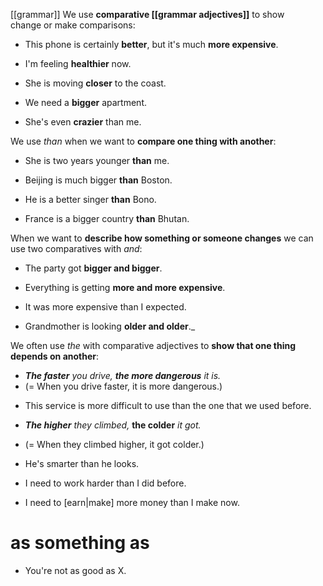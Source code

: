 [[grammar]]
We use **comparative [[grammar adjectives]]** to show change or make comparisons:
  

- This phone is certainly **better**, but it's much **more expensive**.

- I'm feeling **healthier** now.
- She is moving **closer** to the coast.

- We need a **bigger** apartment.
- She's even **crazier** than me.

We use _than_ when we want to **compare one thing with another**:

- She is two years younger **than** me.

- Beijing is much bigger **than** Boston.

- He is a better singer **than** Bono.

- France is a bigger country **than** Bhutan.



When we want to **describe how something or someone changes** we can use two comparatives with _and_:

 
- The party got **bigger and bigger**.

 - Everything is getting **more and more expensive**.
 - It was more expensive than I expected.

- Grandmother is looking **older and older**._


We often use _the_ with comparative adjectives to **show that one thing depends on another**:

  

* _**The faster** you drive, **the more dangerous** it is._ 
* (= When you drive faster, it is more dangerous.)

- This service is more difficult to use than the one that we used before.

* _**The higher** they climbed,_ **the colder** _it got._ 

* (= When they climbed higher, it got colder.)

* He's smarter than he looks.
* I need to work harder than I did before.
* I need to [earn|make] more money than I make now.


# as something as

- You're not as good as X.